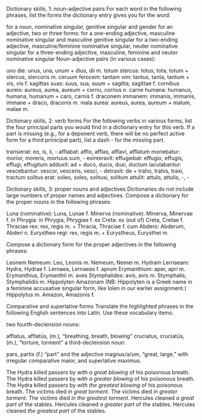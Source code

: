 Dictionary skills, 1: noun-adjective pairs
For each word in the following phrases, list the forms the dictionary entry gives you for the word:

for a noun, nominative singular, genitive singular and gender
for an adjective, two or three forms:
for a one-ending adjective, masculine nominative singular and masculine genitive singular
for a two-ending adjective, masculine/feminine nominative singular, neuter nominative singular
for a three-ending adjective, masculine, feminine and neuter nominative singular
Noun-adjective pairs (in various cases):

uno die: unus, una, unum + dius, dii m.
totum stercus: totus, tota, totum + stercus, stercoris m.
ceruum ferocem: 
tantam vim: tantus, tanta, tantum + vis, vis f.
sagittas suas: suus, sua, suum + sagitta, sagittae f.
cornibus aureis: aureus, aurea, aureum + cornu, cornus n.
carne humana: humanus, humana, humanum + caro, carnis f.
draconem immanem: immanis, immanis, immane + draco, draconis m.
mala aurea: aureus, aurea, aureum + malum, malae m.

Dictionary skills, 2: verb forms
For the following verbs in various forms, list the four principal parts you would find in a dictionary entry for this verb. If a part is missing (e.g., for a deponent verb, there will be no perfect active form for a third prinicipal part), list a dash - for the missing part.

transierat: eo, is, ii, -
afflabat: afflo, afflas, afflavi, afflatum
moriebatur: morior, moreris, mortuus sum, -
exinteravit: 
effugiebat: effugio, effugis, effugi, effugitum
adduxit: ad + duco, ducis, duxi, ductum
iaculabantur:
vescebantur: vescor, vesceris, vesci, -
detraxit: de + traho, trahis, traxi, tractum
solitus erat: soleo, soles, solitusi, solitum
attulit: attulo, attulis, -, -

Dictionary skills, 3: proper nouns and adjectives
Dictionaries do not include large numbers of proper names and adjectives. Compose a dictionary for the proper nouns in the following phrases:

Luna (nominative): Luna, Lunae f.
Minerva (nominative): Minerva, Minervae f.
in Phrygia: in Phrygia, Phrygiae f. 
ex Creta: ex (out of) Creta, Cretae f.
Thraciae rex: rex, regis m. + Thracia, Thraciae f.
cum Abdero: Abderum, Abderi n.
Eurystheo regi: rex, regis m. + Eurystheus, Eurysthei m. 

Compose a dictionary form for the proper adjectives in the following phrases:

Leonem Nemeum: Leo, Leonis m. Nemeum, Nemei m.
Hydram Lernaeam: Hydra, Hydrae f. Lernaea, Lernaeas f.
aprum Erymanthium: aper, apri m. Erymanthius, Erymanthii m.
aves Stymphalides: avis, avis m. Stymphalis, Stymphalidis m.
Hippolyten Amazonam (NB: Hippolyten is a Greek name in a feminine accusative singular form, like Iolen in our earlier assignment.) Hippolytus m. Amazon, Amazonis f.

Comparative and superlative forms
Translate the highlighted phrases in the following English sentences into Latin. Use these vocabulary items:

two fourth-declension nouns:

afflatus, afflatūs, (m.), “breathing, breath, blowing”
cruciatus, cruciatūs, (m.), “torture, torment”
a third-declension noun:

pars, partis (f.) “part”
and the adjective magnus/a/um, “great, large,” with irregular comparative maior, and superlative maximus.

The Hydra killed passers by *with a great blowing* of his poisonous breath. 
The Hydra killed passers by *with a greater blowing* of his poisonous breath.
The Hydra killed passers by *with the greatest blowing* of his poisonous breath.
The victims died *in great torment*.
The victims died *in greater torment*.
The victims died *in the greatest torment*.
Hercules cleaned *a great part* of the stables.
Hercules cleaned *a greater part* of the stables.
Hercules cleaned *the greatest part* of the stables.
